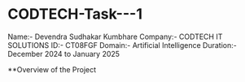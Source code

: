 # CODTECH-Task---1

Name:- Devendra Sudhakar Kumbhare
Company:- CODTECH IT SOLUTIONS 
ID:- CT08FGF
Domain:- Artificial Intelligence 
Duration:- December 2024 to January 2025

**Overview of the Project
